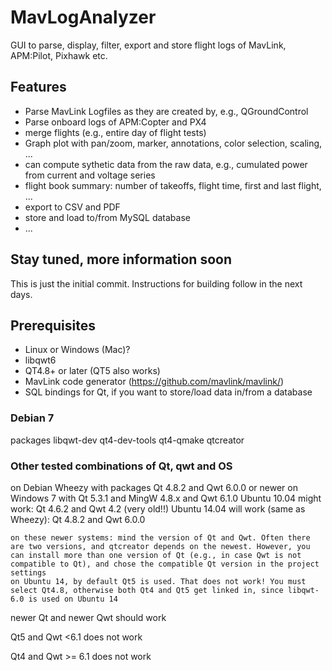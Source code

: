 # MavLogAnalyzer
GUI to parse, display, filter, export and store flight logs of MavLink, APM:Pilot, Pixhawk etc.

## Features
 - Parse MavLink Logfiles as they are created by, e.g., QGroundControl
 - Parse onboard logs of APM:Copter and PX4
 - merge flights (e.g., entire day of flight tests)
 - Graph plot with pan/zoom, marker, annotations, color selection, scaling, ...
 - can compute sythetic data from the raw data, e.g., cumulated power from current and voltage series
 - flight book summary: number of takeoffs, flight time, first and last flight, ...
 - export to CSV and PDF
 - store and load to/from MySQL database
 - ...

## Stay tuned, more information soon
This is just the initial commit. Instructions for building follow in the next days.


## Prerequisites
 - Linux or Windows (Mac)?
 - libqwt6
 - QT4.8+ or later (QT5 also works)
 - MavLink code generator (https://github.com/mavlink/mavlink/)
 - SQL bindings for Qt, if you want to store/load data in/from a database

### Debian 7
packages libqwt-dev qt4-dev-tools qt4-qmake qtcreator 


### Other tested combinations of Qt, qwt and OS
on Debian Wheezy with packages Qt 4.8.2 and Qwt 6.0.0 or newer
on Windows 7 with Qt 5.3.1 and MingW 4.8.x and Qwt 6.1.0
Ubuntu 10.04 might work: Qt 4.6.2 and Qwt 4.2 (very old!!)
Ubuntu 14.04 will work (same as Wheezy): Qt 4.8.2 and Qwt 6.0.0

    on these newer systems: mind the version of Qt and Qwt. Often there are two versions, and qtcreator depends on the newest. However, you can install more than one version of Qt (e.g., in case Qwt is not compatible to Qt), and chose the compatible Qt version in the project settings
    on Ubuntu 14, by default Qt5 is used. That does not work! You must select Qt4.8, otherwise both Qt4 and Qt5 get linked in, since libqwt-6.0 is used on Ubuntu 14 

newer Qt and newer Qwt should work

Qt5 and Qwt <6.1 does not work

Qt4 and Qwt >= 6.1 does not work 
